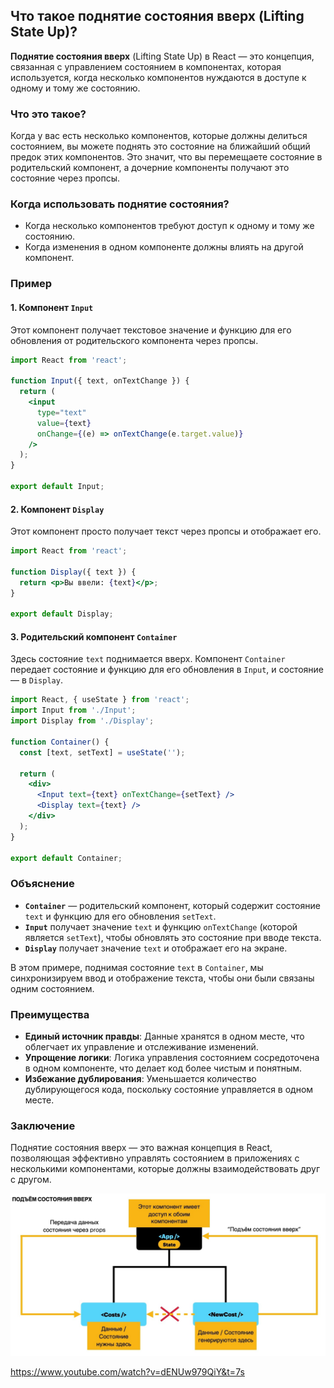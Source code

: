 ## Что такое поднятие состояния вверх (Lifting State Up)?

**Поднятие состояния вверх** (Lifting State Up) в React — это концепция, связанная с управлением состоянием в компонентах, которая используется, когда несколько компонентов нуждаются в доступе к одному и тому же состоянию.

### Что это такое?

Когда у вас есть несколько компонентов, которые должны делиться состоянием, вы можете поднять это состояние на ближайший общий предок этих компонентов. Это значит, что вы перемещаете состояние в родительский компонент, а дочерние компоненты получают это состояние через пропсы.

### Когда использовать поднятие состояния?

- Когда несколько компонентов требуют доступ к одному и тому же состоянию.
- Когда изменения в одном компоненте должны влиять на другой компонент.

### Пример

#### 1. Компонент `Input`

Этот компонент получает текстовое значение и функцию для его обновления от родительского компонента через пропсы.

```jsx
import React from 'react';

function Input({ text, onTextChange }) {
  return (
    <input 
      type="text" 
      value={text} 
      onChange={(e) => onTextChange(e.target.value)} 
    />
  );
}

export default Input;
```

#### 2. Компонент `Display`

Этот компонент просто получает текст через пропсы и отображает его.

```jsx
import React from 'react';

function Display({ text }) {
  return <p>Вы ввели: {text}</p>;
}

export default Display;
```

#### 3. Родительский компонент `Container`

Здесь состояние `text` поднимается вверх. Компонент `Container` передает состояние и функцию для его обновления в `Input`, и состояние — в `Display`.

```jsx
import React, { useState } from 'react';
import Input from './Input';
import Display from './Display';

function Container() {
  const [text, setText] = useState('');

  return (
    <div>
      <Input text={text} onTextChange={setText} />
      <Display text={text} />
    </div>
  );
}

export default Container;
```

### Объяснение

- **`Container`** — родительский компонент, который содержит состояние `text` и функцию для его обновления `setText`.
- **`Input`** получает значение `text` и функцию `onTextChange` (которой является `setText`), чтобы обновлять это состояние при вводе текста.
- **`Display`** получает значение `text` и отображает его на экране.

В этом примере, поднимая состояние `text` в `Container`, мы синхронизируем ввод и отображение текста, чтобы они были связаны одним состоянием.

### Преимущества

- **Единый источник правды**: Данные хранятся в одном месте, что облегчает их управление и отслеживание изменений.
- **Упрощение логики**: Логика управления состоянием сосредоточена в одном компоненте, что делает код более чистым и понятным.
- **Избежание дублирования**: Уменьшается количество дублирующегося кода, поскольку состояние управляется в одном месте.

### Заключение

Поднятие состояния вверх — это важная концепция в React, позволяющая эффективно управлять состоянием в приложениях с несколькими компонентами, которые должны взаимодействовать друг с другом.

![alt text](image_37.jpg)

https://www.youtube.com/watch?v=dENUw979QiY&t=7s